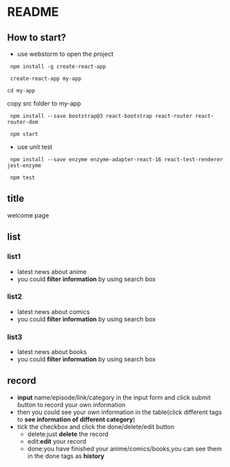 # README
## How to start?
* use webstorm to open the project

``` npm install -g create-react-app```

``` create-react-app my-app```

``` cd my-app ```

copy src folder to my-app

``` npm install --save bootstrap@3 react-bootstrap react-router react-router-dom```

``` npm start```
* use unit test

``` npm install --save enzyme enzyme-adapter-react-16 react-test-renderer jest-enzyme```

``` npm test```
## title
welcome page
## list
### list1
* latest news about anime
* you could **filter information** by using search box
### list2
* latest news about comics
* you could **filter information** by using search box
### list3
* latest news about books
* you could **filter information** by using search box
## record
* **input** name/episode/link/category in the input form and click submit button to record your own information
* then you could see your own information in the table(click different tags to **see information of different category**)
* tick the checkbox and click the done/delete/edit button
    * delete:just **delete** the record
    * edit:**edit** your record
    * done:you have finished your anime/comics/books,you can see them in the done tags as **history**